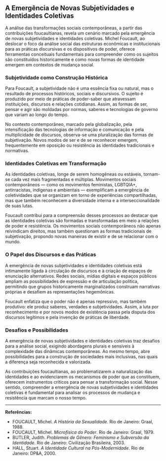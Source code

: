 
## A Emergência de Novas Subjetividades e Identidades Coletivas

A análise das transformações sociais contemporâneas, a partir das contribuições foucaultianas, revela um cenário marcado pela emergência de novas subjetividades e identidades coletivas. Michel Foucault, ao deslocar o foco da análise social das estruturas econômicas e institucionais para as práticas discursivas e os dispositivos de poder, oferece ferramentas conceituais fundamentais para compreender como os sujeitos são constituídos historicamente e como novas formas de identidade emergem em contextos de mudança social.

### Subjetividade como Construção Histórica

Para Foucault, a subjetividade não é uma essência fixa ou natural, mas o resultado de processos históricos, sociais e discursivos. O sujeito é produzido por meio de práticas de poder-saber que atravessam instituições, discursos e relações cotidianas. Assim, as formas de ser, pensar e agir são moldadas por normas, saberes e tecnologias de governo que variam ao longo do tempo.

No contexto contemporâneo, marcado pela globalização, pela intensificação das tecnologias de informação e comunicação e pela multiplicidade de discursos, observa-se uma pluralização das formas de subjetivação. Novos modos de ser e de se reconhecer emergem, frequentemente em oposição ou resistência às identidades tradicionais e normativas.

### Identidades Coletivas em Transformação

As identidades coletivas, longe de serem homogêneas ou estáveis, tornam-se cada vez mais fragmentadas e múltiplas. Movimentos sociais contemporâneos — como os movimentos feministas, LGBTQIA+, antirracistas, indígenas e ambientais — exemplificam a emergência de coletividades que se organizam em torno de experiências compartilhadas, mas que também reconhecem a diversidade interna e a interseccionalidade de suas lutas.

Foucault contribui para a compreensão desses processos ao destacar que as identidades coletivas são formadas e transformadas em meio a relações de poder e resistência. Os movimentos sociais contemporâneos não apenas reivindicam direitos, mas também questionam as formas tradicionais de subjetivação, propondo novas maneiras de existir e de se relacionar com o mundo.

### O Papel dos Discursos e das Práticas

A emergência de novas subjetividades e identidades coletivas está intimamente ligada à circulação de discursos e à criação de espaços de enunciação alternativos. Redes sociais, mídias digitais e espaços públicos ampliam as possibilidades de expressão e de articulação política, permitindo que grupos historicamente marginalizados construam narrativas próprias e desafiem as representações hegemônicas.

Foucault enfatiza que o poder não é apenas repressivo, mas também produtivo: ele produz saberes, verdades e subjetividades. Assim, a luta por reconhecimento e por novos modos de existência passa pela disputa dos discursos legítimos e pela invenção de práticas de liberdade.

### Desafios e Possibilidades

A emergência de novas subjetividades e identidades coletivas traz desafios para a análise social, exigindo abordagens plurais e sensíveis à complexidade das dinâmicas contemporâneas. Ao mesmo tempo, abre possibilidades para a construção de sociedades mais inclusivas, nas quais a diferença seja reconhecida e valorizada.

As contribuições foucaultianas, ao problematizarem a naturalização das identidades e ao evidenciarem os mecanismos de poder que as constituem, oferecem instrumentos críticos para pensar a transformação social. Nesse sentido, compreender a emergência de novas subjetividades e identidades coletivas é fundamental para analisar os processos de mudança e resistência que marcam o nosso tempo.

---
**Referências:**
- FOUCAULT, Michel. _A História da Sexualidade_. Rio de Janeiro: Graal, 1988.
- FOUCAULT, Michel. _Microfísica do Poder_. Rio de Janeiro: Graal, 1979.
- BUTLER, Judith. _Problemas de Gênero: Feminismo e Subversão da Identidade_. Rio de Janeiro: Civilização Brasileira, 2003.
- HALL, Stuart. _A Identidade Cultural na Pós-Modernidade_. Rio de Janeiro: DP&A, 2000.
```